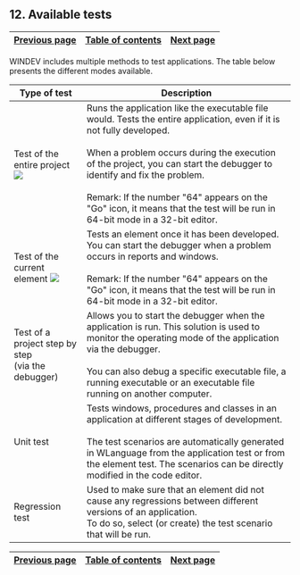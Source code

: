
## 12. Available tests
			

| [Previous page](../Concepts_WD/1410087073.md) | [Table of contents](../Concepts_WD/1410087098.md) | [Next page](../Concepts_WD/1410087075.md) |
| --- | --- | --- |



<a name="NOTE1"></a>
<a name="NOTE1_1"></a>
WINDEV includes multiple methods to test applications. The table below presents the different modes available.

| Type of test | Description |
| --- | --- |
| Test of the entire project ![](https://doc.pcsoft.fr/en-US/images/image.awp?langid=3&name=ico_GO_Projet_WB_bl.gif)<br> | Runs the application like the executable file would. Tests the entire application, even if it is not fully developed.<br><br>When a problem occurs during the execution of the project, you can start the debugger to identify and fix the problem.<br><br>Remark: If the number "64" appears on the "Go" icon, it means that the test will be run in 64-bit mode in a 32-bit editor. |
| Test of the current element ![](https://doc.pcsoft.fr/en-US/images/image.awp?langid=3&name=ICO_GO_Fenetre_WD_bl.gif)<br> | Tests an element once it has been developed.<br>You can start the debugger when a problem occurs in reports and windows.<br><br>Remark: If the number "64" appears on the "Go" icon, it means that the test will be run in 64-bit mode in a 32-bit editor. |
| Test of a project step by step<br>(via the debugger) | Allows you to start the debugger when the application is run. This solution is used to monitor the operating mode of the application via the debugger.<br><br>You can also debug a specific executable file, a running executable or an executable file running on another computer. |
| Unit test | Tests windows, procedures and classes in an application at different stages of development.<br><br>The test scenarios are automatically generated in WLanguage from the application test or from the element test. The scenarios can be directly modified in the code editor. |
| Regression test | Used to make sure that an element did not cause any regressions between different versions of an application.<br>To do so, select (or create) the test scenario that will be run. |



| [Previous page](../Concepts_WD/1410087073.md) | [Table of contents](../Concepts_WD/1410087098.md) | [Next page](../Concepts_WD/1410087075.md) |
| --- | --- | --- |




